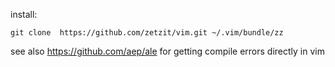 install:

    git clone  https://github.com/zetzit/vim.git ~/.vim/bundle/zz


see also https://github.com/aep/ale for getting compile errors directly in vim
